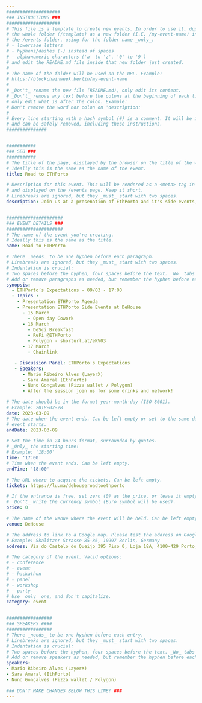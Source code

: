 ```yaml
---
####################
### INSTRUCTIONS ###
####################
# This file is a template to create new events. In order to use it, duplicate
# the whole folder (/template) as a new folder (I.E. /my-event-name) inside of
# the /events folder, using for the folder name _only_:
# - lowercase letters
# - hyphens/dashes (-) instead of spaces
# - alphanumeric characters ('a' to 'z', '0' to '9')
# and edit the README.md file inside that new folder just created.
#
# The name of the folder will be used on the URL. Example:
# https://blockchainweek.berlin/my-event-name
#
# _Don't_ rename the new file (README.md), only edit its content.
# _Don't_ remove any text before the colons at the beginning of each line,
# only edit what is after the colon. Example:
# Don't remove the word nor colon on 'description:'
#
# Every line starting with a hash symbol (#) is a comment. It will be ignored
# and can be safely removed, including these instructions.
###############


###########
### SEO ###
###########
# The title of the page, displayed by the browser on the title of the window.
# Ideally this is the same as the name of the event.
title: Road to ETHPorto

# Description for this event. This will be rendered as a <meta> tag in the HTML,
# and displayed on the /events page. Keep it short.
# Linebreaks are ignored, but they _must_ start with two spaces.
description: Join us at a presenation of EthPorto and it's side events, followed by a panel discussion. After the session join us for some drinks and network!


#####################
### EVENT DETAILS ###
#####################
# The name of the event you're creating.
# Ideally this is the same as the title.
name: Road to ETHPorto

# There _needs_ to be one hyphen before each paragraph.
# Linebreaks are ignored, but they _must_ start with two spaces.
# Indentation is crucial:
# Two spaces before the hyphen, four spaces before the text. _No_ tabs allowed.
# Add or remove paragraphs as needed, but remember the hyphen before each entry.
synopsis:
  - ETHPorto’s Expectations - 09/03 - 17:00
  - Topics :
    - Presentation ETHPorto Agenda
    - Presentation ETHPorto Side Events at DeHouse
      - 15 March
        - Open day Cowork
      - 16 March
        - DeSci Breakfast
        - ReFi @ETHPorto
        - Polygon - shorturl.at/eKV03
      - 17 March
        - Chainlink

   - Discussion Panel: ETHPorto's Expectations
   - Speakers:
      - Mario Ribeiro Alves (LayerX)
      - Sara Amaral (EthPorto)
      - Nuno Gonçalves (Pizza wallet / Polygon)
      - After the session join us for some drinks and network!

# The date should be in the format year-month-day (ISO 8601).
# Example: 2018-02-28
date: 2023-03-09
# The date when the event ends. Can be left empty or set to the same day the
# event starts.
endDate: 2023-03-09

# Set the time in 24 hours format, surrounded by quotes.
# _Only_ the starting time!
# Example: '18:00'
time: '17:00'
# Time when the event ends. Can be left empty.
endTime: '18:00'

# The URL where to acquire the tickets. Can be left empty.
tickets: https://lu.ma/dehouseroadtoethporto

# If the entrance is free, set zero (0) as the price, or leave it empty.
# _Don't_ write the currency symbol (Euro symbol will be used).
price: 0

# The name of the venue where the event will be held. Can be left empty.
venue: DeHouse

# The address to link to a Google map. Please test the address on Google Maps.
# Example: Skalitzer Strasse 85-86, 10997 Berlin, Germany
address: Via do Castelo do Queijo 395 Piso 0, Loja 18A, 4100-429 Porto, Portugal

# The category of the event. Valid options:
# - conference
# - event
# - hackathon
# - panel
# - workshop
# - party
# Use _only_ one, and don't capitalize.
category: event


#################
### SPEAKERS ####
#################
# There _needs_ to be one hyphen before each entry.
# Linebreaks are ignored, but they _must_ start with two spaces.
# Indentation is crucial:
# Two spaces before the hyphen, four spaces before the text. _No_ tabs allowed.
# Add or remove speakers as needed, but remember the hyphen before each entry.
speakers:
- Mario Ribeiro Alves (LayerX)
- Sara Amaral (EthPorto)
- Nuno Gonçalves (Pizza wallet / Polygon)

### DON'T MAKE CHANGES BELOW THIS LINE! ###
---
```


<!-- ### DON'T MAKE CHANGES BELOW THIS LINE! ### -->

<Event-Content/>
